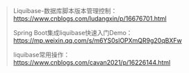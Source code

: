 > Liquibase-数据库脚本版本管理控制：https://www.cnblogs.com/ludangxin/p/16676701.html
>
> Spring Boot集成liquibase快速入门Demo：https://mp.weixin.qq.com/s/m6YS0slOPXmQR9g20qBXFw
>
> liquibase常用操作：https://www.cnblogs.com/cavan2021/p/16226144.html